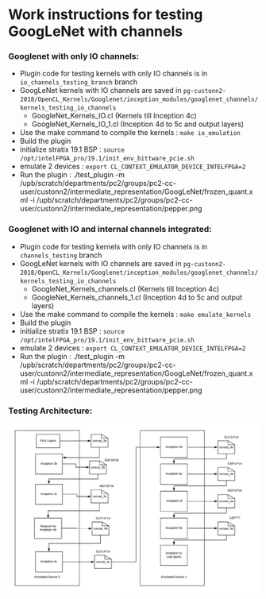 # Work instructions for testing GoogLeNet with channels
### Googlenet with only IO channels:
- Plugin code for testing kernels with only IO channels is in `io_channels_testing_branch` branch
- GoogLeNet kernels with IO channels are saved in `pg-custonn2-2018/OpenCL_Kernels/Googlenet/inception_modules/googlenet_channels/kernels_testing_io_channels`
    - GoogleNet_Kernels_IO.cl (Kernels till Inception 4c)
    - GoogleNet_Kernels_IO_1.cl (Inception 4d to 5c and output layers)
- Use the make command to compile the kernels : `make io_emulation`
- Build the plugin
- initialize stratix 19.1 BSP : `source /opt/intelFPGA_pro/19.1/init_env_bittware_pcie.sh`
- emulate 2 devices : `export CL_CONTEXT_EMULATOR_DEVICE_INTELFPGA=2`
- Run the plugin :
    ./test_plugin -m /upb/scratch/departments/pc2/groups/pc2-cc-user/custonn2/intermediate_representation/GoogLeNet/frozen_quant.xml -i /upb/scratch/departments/pc2/groups/pc2-cc-user/custonn2/intermediate_representation/pepper.png 
### Googlenet with IO and internal channels integrated:
- Plugin code for testing kernels with only IO channels is in `channels_testing` branch
- GoogLeNet kernels with IO channels are saved in `pg-custonn2-2018/OpenCL_Kernels/Googlenet/inception_modules/googlenet_channels/kernels_testing_io_channels`
    - GoogleNet_Kernels_channels.cl (Kernels till Inception 4c)
    - GoogleNet_Kernels_channels_1.cl (Inception 4d to 5c and output layers)
- Use the make command to compile the kernels : `make emulate_kernels`
- Build the plugin
- initialize stratix 19.1 BSP : `source /opt/intelFPGA_pro/19.1/init_env_bittware_pcie.sh`
- emulate 2 devices : `export CL_CONTEXT_EMULATOR_DEVICE_INTELFPGA=2`
- Run the plugin :
    ./test_plugin -m /upb/scratch/departments/pc2/groups/pc2-cc-user/custonn2/intermediate_representation/GoogLeNet/frozen_quant.xml -i /upb/scratch/departments/pc2/groups/pc2-cc-user/custonn2/intermediate_representation/pepper.png 
### Testing Architecture:
![Testing block diagram](Testing_infra.png)